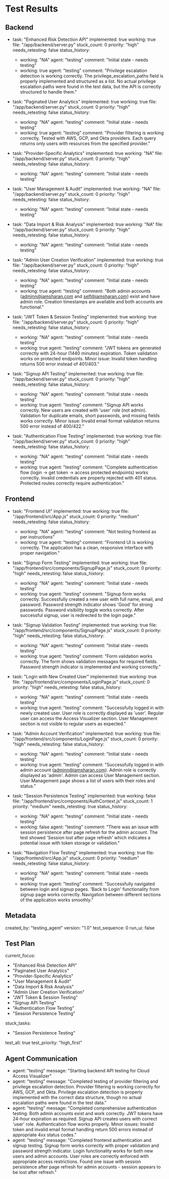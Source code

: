 # Test Results

## Backend

- task: "Enhanced Risk Detection API"
  implemented: true
  working: true
  file: "/app/backend/server.py"
  stuck_count: 0
  priority: "high"
  needs_retesting: false
  status_history:
    - working: "NA"
      agent: "testing"
      comment: "Initial state - needs testing"
    - working: true
      agent: "testing"
      comment: "Privilege escalation detection is working correctly. The privilege_escalation_paths field is properly implemented and structured as a list. No actual privilege escalation paths were found in the test data, but the API is correctly structured to handle them."

- task: "Paginated User Analytics"
  implemented: true
  working: true
  file: "/app/backend/server.py"
  stuck_count: 0
  priority: "high"
  needs_retesting: false
  status_history:
    - working: "NA"
      agent: "testing"
      comment: "Initial state - needs testing"
    - working: true
      agent: "testing"
      comment: "Provider filtering is working correctly. Tested with AWS, GCP, and Okta providers. Each query returns only users with resources from the specified provider."

- task: "Provider-Specific Analytics"
  implemented: true
  working: "NA"
  file: "/app/backend/server.py"
  stuck_count: 0
  priority: "high"
  needs_retesting: false
  status_history:
    - working: "NA"
      agent: "testing"
      comment: "Initial state - needs testing"

- task: "User Management & Audit"
  implemented: true
  working: "NA"
  file: "/app/backend/server.py"
  stuck_count: 0
  priority: "high"
  needs_retesting: false
  status_history:
    - working: "NA"
      agent: "testing"
      comment: "Initial state - needs testing"

- task: "Data Import & Risk Analysis"
  implemented: true
  working: "NA"
  file: "/app/backend/server.py"
  stuck_count: 0
  priority: "high"
  needs_retesting: false
  status_history:
    - working: "NA"
      agent: "testing"
      comment: "Initial state - needs testing"

- task: "Admin User Creation Verification"
  implemented: true
  working: true
  file: "/app/backend/server.py"
  stuck_count: 0
  priority: "high"
  needs_retesting: false
  status_history:
    - working: "NA"
      agent: "testing"
      comment: "Initial state - needs testing"
    - working: true
      agent: "testing"
      comment: "Both admin accounts (adminn@iamsharan.com and self@iamsharan.com) exist and have admin role. Creation timestamps are available and both accounts are functional."

- task: "JWT Token & Session Testing"
  implemented: true
  working: true
  file: "/app/backend/server.py"
  stuck_count: 0
  priority: "high"
  needs_retesting: false
  status_history:
    - working: "NA"
      agent: "testing"
      comment: "Initial state - needs testing"
    - working: true
      agent: "testing"
      comment: "JWT tokens are generated correctly with 24-hour (1440 minutes) expiration. Token validation works on protected endpoints. Minor issue: Invalid token handling returns 500 error instead of 401/403."

- task: "Signup API Testing"
  implemented: true
  working: true
  file: "/app/backend/server.py"
  stuck_count: 0
  priority: "high"
  needs_retesting: false
  status_history:
    - working: "NA"
      agent: "testing"
      comment: "Initial state - needs testing"
    - working: true
      agent: "testing"
      comment: "Signup API works correctly. New users are created with 'user' role (not admin). Validation for duplicate emails, short passwords, and missing fields works correctly. Minor issue: Invalid email format validation returns 500 error instead of 400/422."

- task: "Authentication Flow Testing"
  implemented: true
  working: true
  file: "/app/backend/server.py"
  stuck_count: 0
  priority: "high"
  needs_retesting: false
  status_history:
    - working: "NA"
      agent: "testing"
      comment: "Initial state - needs testing"
    - working: true
      agent: "testing"
      comment: "Complete authentication flow (login → get token → access protected endpoints) works correctly. Invalid credentials are properly rejected with 401 status. Protected routes correctly require authentication."

## Frontend

- task: "Frontend UI"
  implemented: true
  working: true
  file: "/app/frontend/src/App.js"
  stuck_count: 0
  priority: "medium"
  needs_retesting: false
  status_history:
    - working: "NA"
      agent: "testing"
      comment: "Not testing frontend as per instructions"
    - working: true
      agent: "testing"
      comment: "Frontend UI is working correctly. The application has a clean, responsive interface with proper navigation."

- task: "Signup Form Testing"
  implemented: true
  working: true
  file: "/app/frontend/src/components/SignupPage.js"
  stuck_count: 0
  priority: "high"
  needs_retesting: false
  status_history:
    - working: "NA"
      agent: "testing"
      comment: "Initial state - needs testing"
    - working: true
      agent: "testing"
      comment: "Signup form works correctly. Successfully created a new user with full name, email, and password. Password strength indicator shows 'Good' for strong passwords. Password visibility toggle works correctly. After successful signup, user is redirected to the login page."

- task: "Signup Validation Testing"
  implemented: true
  working: true
  file: "/app/frontend/src/components/SignupPage.js"
  stuck_count: 0
  priority: "high"
  needs_retesting: false
  status_history:
    - working: "NA"
      agent: "testing"
      comment: "Initial state - needs testing"
    - working: true
      agent: "testing"
      comment: "Form validation works correctly. The form shows validation messages for required fields. Password strength indicator is implemented and working correctly."

- task: "Login with New Created User"
  implemented: true
  working: true
  file: "/app/frontend/src/components/LoginPage.js"
  stuck_count: 0
  priority: "high"
  needs_retesting: false
  status_history:
    - working: "NA"
      agent: "testing"
      comment: "Initial state - needs testing"
    - working: true
      agent: "testing"
      comment: "Successfully logged in with newly created user. User role is correctly displayed as 'user'. Regular user can access the Access Visualizer section. User Management section is not visible to regular users as expected."

- task: "Admin Account Verification"
  implemented: true
  working: true
  file: "/app/frontend/src/components/LoginPage.js"
  stuck_count: 0
  priority: "high"
  needs_retesting: false
  status_history:
    - working: "NA"
      agent: "testing"
      comment: "Initial state - needs testing"
    - working: true
      agent: "testing"
      comment: "Successfully logged in with admin account (adminn@iamsharan.com). Admin role is correctly displayed as 'admin'. Admin can access User Management section. User Management page shows a list of users with their roles and status."

- task: "Session Persistence Testing"
  implemented: true
  working: false
  file: "/app/frontend/src/components/AuthContext.js"
  stuck_count: 1
  priority: "medium"
  needs_retesting: true
  status_history:
    - working: "NA"
      agent: "testing"
      comment: "Initial state - needs testing"
    - working: false
      agent: "testing"
      comment: "There was an issue with session persistence after page refresh for the admin account. The test showed 'Session lost after page refresh' which indicates a potential issue with token storage or validation."

- task: "Navigation Flow Testing"
  implemented: true
  working: true
  file: "/app/frontend/src/App.js"
  stuck_count: 0
  priority: "medium"
  needs_retesting: false
  status_history:
    - working: "NA"
      agent: "testing"
      comment: "Initial state - needs testing"
    - working: true
      agent: "testing"
      comment: "Successfully navigated between login and signup pages. 'Back to Login' functionality from signup page works correctly. Navigation between different sections of the application works smoothly."

## Metadata

created_by: "testing_agent"
version: "1.0"
test_sequence: 0
run_ui: false

## Test Plan

current_focus:
  - "Enhanced Risk Detection API"
  - "Paginated User Analytics"
  - "Provider-Specific Analytics"
  - "User Management & Audit"
  - "Data Import & Risk Analysis"
  - "Admin User Creation Verification"
  - "JWT Token & Session Testing"
  - "Signup API Testing"
  - "Authentication Flow Testing"
  - "Session Persistence Testing"

stuck_tasks:
  - "Session Persistence Testing"

test_all: true
test_priority: "high_first"

## Agent Communication

- agent: "testing"
  message: "Starting backend API testing for Cloud Access Visualizer"
- agent: "testing"
  message: "Completed testing of provider filtering and privilege escalation detection. Provider filtering is working correctly for AWS, GCP, and Okta. Privilege escalation detection is properly implemented with the correct data structure, though no actual escalation paths were found in the test data."
- agent: "testing"
  message: "Completed comprehensive authentication testing. Both admin accounts exist and work correctly. JWT tokens have 24-hour expiration as required. Signup API creates users with correct 'user' role. Authentication flow works properly. Minor issues: Invalid token and invalid email format handling return 500 errors instead of appropriate 4xx status codes."
- agent: "testing"
  message: "Completed frontend authentication and signup testing. Signup form works correctly with proper validation and password strength indicator. Login functionality works for both new users and admin accounts. User roles are correctly enforced with appropriate access restrictions. Found one issue with session persistence after page refresh for admin accounts - session appears to be lost after refresh."